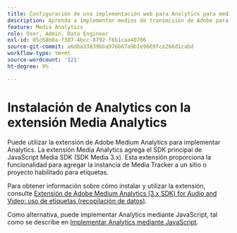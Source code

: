 ```yaml
---
title: Configuración de una implementación web para Analytics para medios de streaming
description: Aprenda a implementar medios de transmisión de Adobe para aplicaciones web.
feature: Media Analytics
role: User, Admin, Data Engineer
exl-id: 05c68b0a-f387-4bcc-8792-f6b1caa40706
source-git-commit: a6dba33839bba976b67a9b1e9669fce266d1cabd
workflow-type: tm+mt
source-wordcount: '121'
ht-degree: 9%

---
```


# Instalación de Analytics con la extensión Media Analytics

Puede utilizar la extensión de Adobe Medium Analytics para implementar Analytics. La extensión Media Analytics agrega el SDK principal de JavaScript Media SDK (SDK Media 3.x). Esta extensión proporciona la funcionalidad para agregar la instancia de Media Tracker a un sitio o proyecto habilitado para etiquetas.

Para obtener información sobre cómo instalar y utilizar la extensión, consulte [Extensión de Adobe Medium Analytics (3.x SDK) for Audio and Video: uso de etiquetas (recopilación de datos)](https://experienceleague.adobe.com/docs/experience-platform/tags/extensions/adobe/media-analytics-3x/overview.html?lang=es).

Como alternativa, puede implementar Analytics mediante JavaScript, tal como se describe en [Implementar Analytics mediante JavaScript](/help/implementation/media-sdk/setup/web-implementation.md).
